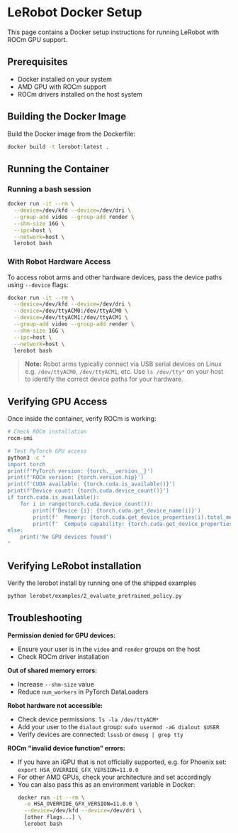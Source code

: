 # LeRobot Docker Setup

This page contains a Docker setup instructions for running LeRobot with ROCm GPU support.

## Prerequisites

- Docker installed on your system
- AMD GPU with ROCm support
- ROCm drivers installed on the host system

## Building the Docker Image

Build the Docker image from the Dockerfile:

```bash
docker build -t lerobot:latest .
```

## Running the Container

### Running a bash session
```bash
docker run -it --rm \
  --device=/dev/kfd --device=/dev/dri \
  --group-add video --group-add render \
  --shm-size 16G \
  --ipc=host \
  --network=host \
  lerobot bash
```

### With Robot Hardware Access
To access robot arms and other hardware devices, pass the device paths using `--device` flags:

```bash
docker run -it --rm \
  --device=/dev/kfd --device=/dev/dri \
  --device=/dev/ttyACM0:/dev/ttyACM0 \
  --device=/dev/ttyACM1:/dev/ttyACM1 \
  --group-add video --group-add render \
  --shm-size 16G \
  --ipc=host \
  --network=host \
  lerobot bash
```

> **Note:** Robot arms typically connect via USB serial devices on Linux e.g. `/dev/ttyACM0`, `/dev/ttyACM1`, etc. Use `ls /dev/tty*` on your host to identify the correct device paths for your hardware.

## Verifying GPU Access

Once inside the container, verify ROCm is working:

```bash
# Check ROCm installation
rocm-smi

# Test PyTorch GPU access
python3 -c "
import torch
print(f'PyTorch version: {torch.__version__}')
print(f'ROCm version: {torch.version.hip}')
print(f'CUDA available: {torch.cuda.is_available()}')
print(f'Device count: {torch.cuda.device_count()}')
if torch.cuda.is_available():
    for i in range(torch.cuda.device_count()):
        print(f'Device {i}: {torch.cuda.get_device_name(i)}')
        print(f'  Memory: {torch.cuda.get_device_properties(i).total_memory / 1024**3:.1f} GB')
        print(f'  Compute capability: {torch.cuda.get_device_properties(i).major}.{torch.cuda.get_device_properties(i).minor}')
else:
    print('No GPU devices found')
"
```

## Verifying LeRobot installation

Verify the lerobot install by running one of the shipped examples

```bash
python lerobot/examples/2_evaluate_pretrained_policy.py
```

## Troubleshooting

**Permission denied for GPU devices:**
- Ensure your user is in the `video` and `render` groups on the host
- Check ROCm driver installation

**Out of shared memory errors:**
- Increase `--shm-size` value
- Reduce `num_workers` in PyTorch DataLoaders

**Robot hardware not accessible:**
- Check device permissions: `ls -la /dev/ttyACM*`
- Add your user to the `dialout` group: `sudo usermod -aG dialout $USER`
- Verify devices are connected: `lsusb` or `dmesg | grep tty`

**ROCm "invalid device function" errors:**
- If you have an iGPU that is not officially supported, e.g. for Phoenix set: `export HSA_OVERRIDE_GFX_VERSION=11.0.0`
- For other AMD GPUs, check your architecture and set accordingly
- You can also pass this as an environment variable in Docker:
  ```bash
  docker run -it --rm \
    -e HSA_OVERRIDE_GFX_VERSION=11.0.0 \
    --device=/dev/kfd --device=/dev/dri \
    [other flags...] \
    lerobot bash
  ```